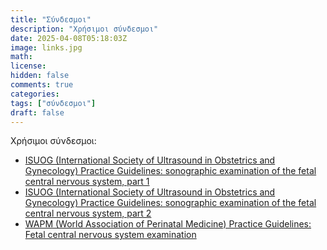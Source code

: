 ```yaml
---
title: "Σύνδεσμοι"
description: "Χρήσιμοι σύνδεσμοι"
date: 2025-04-08T05:18:03Z
image: links.jpg
math: 
license: 
hidden: false
comments: true
categories: 
tags: ["σύνδεσμοι"]
draft: false
---
```


Χρήσιμοι σύνδεσμοι:
- [ISUOG (International Society of Ultrasound in Obstetrics and Gynecology) Practice Guidelines: sonographic examination of the fetal central nervous system, part 1](https://www.isuog.org/static/c5e79c3a-248e-4bf4-8c195701279b6c05/ISUOG-Practice-Guidelines-CNS-part-1-targeted-neurosonography.pdf)
- [ISUOG (International Society of Ultrasound in Obstetrics and Gynecology) Practice Guidelines: sonographic examination of the fetal central nervous system, part 2](https://www.isuog.org/static/b91bae06-731b-4a2d-8bbcbb2f0d886af4/ISUOG-Practice-Guidelines-CNS-part-2-targeted-neurosonography.pdf)
- [WAPM (World Association of Perinatal Medicine) Practice Guidelines: Fetal central nervous system examination](https://www.degruyterbrill.com/document/doi/10.1515/jpm-2021-0183/html)
